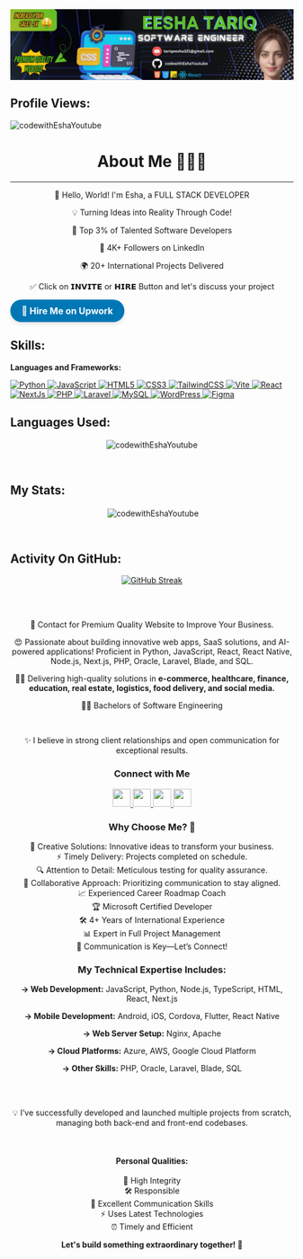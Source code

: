 <div style="display: flex; justify-content: center;">
  <img src="Professional LinkedIn Banner.png" width="800px" />
</div>
<h2>Profile Views:</h2>
<p align="left"> 
  <img src="https://komarev.com/ghpvc/?username=codewithEshaYoutube&label=Profile%20views&color=e9164b&style=flat" alt="codewithEshaYoutube" /> 
</p>

<h1 style="text-align: center;">About Me 👨‍💻✨</h1>
<hr />

<div style="text-align: center;">
  <p>🌟 Hello, World! I'm Esha, a FULL STACK DEVELOPER</p>
  <p>💡 Turning Ideas into Reality Through Code!</p>
  <p>🚀 Top 3% of Talented Software Developers</p>
  <p>👥 4K+ Followers on LinkedIn</p>
  <p>🌍 20+ International Projects Delivered</p>
 <p>✅ Click on 𝗜𝗡𝗩𝗜𝗧𝗘 or 𝗛𝗜𝗥𝗘 Button and let's discuss your project</p>
</div>

<a href="https://www.upwork.com/freelancers/eeshat3" target="_blank" style="
  display: inline-block;
  background-color: #0077b5;
  color: white;
  padding: 10px 20px;
  border-radius: 25px;
  text-align: center;
  text-decoration: none;
  font-size: 16px;
  font-weight: bold;
  cursor: pointer;
  box-shadow: 0 4px 6px rgba(0, 0, 0, 0.1);
  transition: transform 0.2s, box-shadow 0.2s;
">
  🚀 Hire Me on Upwork
</a>

<h2 align="left">Skills:</h2>
<p align="left">  
  <strong>Languages and Frameworks:</strong><br>


<p align="left">
  <a href="#" target="_blank" rel="noreferrer">
    <img src="https://raw.githubusercontent.com/danielcranney/readme-generator/main/public/icons/skills/python-colored.svg" width="36" height="36" alt="Python" />
  </a>
  <a href="https://developer.mozilla.org/en-US/docs/Web/JavaScript" target="_blank" rel="noreferrer">
    <img src="https://raw.githubusercontent.com/danielcranney/readme-generator/main/public/icons/skills/javascript-colored.svg" width="36" height="36" alt="JavaScript" />
  </a>
  <a href="https://developer.mozilla.org/en-US/docs/Glossary/HTML5" target="_blank" rel="noreferrer">
    <img src="https://raw.githubusercontent.com/danielcranney/readme-generator/main/public/icons/skills/html5-colored.svg" width="36" height="36" alt="HTML5" />
  </a>
  <a href="https://www.w3.org/TR/CSS/#css" target="_blank" rel="noreferrer">
    <img src="https://raw.githubusercontent.com/danielcranney/readme-generator/main/public/icons/skills/css3-colored.svg" width="36" height="36" alt="CSS3" />
  </a>
  <a href="https://tailwindcss.com/" target="_blank" rel="noreferrer">
    <img src="https://raw.githubusercontent.com/danielcranney/readme-generator/main/public/icons/skills/tailwindcss-colored.svg" width="36" height="36" alt="TailwindCSS" />
  </a>
  <a href="https://vitejs.dev/" target="_blank" rel="noreferrer">
    <img src="https://raw.githubusercontent.com/danielcranney/readme-generator/main/public/icons/skills/vite-colored.svg" width="36" height="36" alt="Vite" />
  </a>
  <a href="https://reactjs.org/" target="_blank" rel="noreferrer">
    <img src="https://raw.githubusercontent.com/danielcranney/readme-generator/main/public/icons/skills/react-colored.svg" width="36" height="36" alt="React" />
  </a>
  <a href="https://nextjs.org/docs" target="_blank" rel="noreferrer">
    <img src="https://raw.githubusercontent.com/danielcranney/readme-generator/main/public/icons/skills/nextjs-colored.svg" width="36" height="36" alt="NextJs" />
  </a>
  <a href="https://www.php.net/" target="_blank" rel="noreferrer">
    <img src="https://raw.githubusercontent.com/danielcranney/readme-generator/main/public/icons/skills/php-colored.svg" width="36" height="36" alt="PHP" />
  </a>
  <a href="https://laravel.com/" target="_blank" rel="noreferrer">
    <img src="https://raw.githubusercontent.com/danielcranney/readme-generator/main/public/icons/skills/laravel-colored.svg" width="36" height="36" alt="Laravel" />
  </a>
  <a href="https://www.mysql.com/" target="_blank" rel="noreferrer">
    <img src="https://raw.githubusercontent.com/danielcranney/readme-generator/main/public/icons/skills/mysql-colored.svg" width="36" height="36" alt="MySQL" />
  </a>
  <a href="https://wordpress.org/" target="_blank" rel="noreferrer">
    <img src="https://raw.githubusercontent.com/danielcranney/readme-generator/main/public/icons/skills/wordpress-colored.svg" width="36" height="36" alt="WordPress" />
  </a>
  <a href="https://www.figma.com/" target="_blank" rel="noreferrer">
    <img src="https://www.vectorlogo.zone/logos/figma/figma-icon.svg" width="36" height="36" alt="Figma" />
  </a>
</p>

<h2>Languages Used:</h2>
<p align="center">
  <img align="center" src="https://github-readme-stats.vercel.app/api/top-langs?username=codewithEshaYoutube&show_icons=true&theme=dark&hide_border=true&locale=en&layout=compact" alt="codewithEshaYoutube" />
</p><br>

<h2>My Stats:</h2>
<p align="center">
  &nbsp;<img align="center" src="https://github-readme-stats.vercel.app/api?username=codewithEshaYoutube&show_icons=true&theme=dark&hide_border=true&locale=en" alt="codewithEshaYoutube" />
</p><br>

<h2> Activity On GitHub:</h2>


<p align="center">
  <a href="https://git.io/streak-stats">
    <img src="https://streak-stats.demolab.com?user=codewithEshaYoutube&theme=dark" alt="GitHub Streak" />
  </a>
</p>


<br /><br />
<p style="text-align: center;">📍 Contact for Premium Quality Website to Improve Your Business.</p>

<p style="text-align: center;">😍 Passionate about building innovative web apps, SaaS solutions, and AI-powered applications! Proficient in Python, JavaScript, React, React Native, Node.js, Next.js, PHP, Oracle, Laravel, Blade, and SQL.</p>

<p style="text-align: center;">🙌🏻 Delivering high-quality solutions in <strong>e-commerce, healthcare, finance, education, real estate, logistics, food delivery, and social media.</strong></p>

<p style="text-align: center;">👨‍💻 Bachelors of Software Engineering </strong></p>
<br />
<p style="text-align: center;">✨ I believe in strong client relationships and open communication for exceptional results.</p>

<h3 style="text-align: center;">Connect with Me</h3>
<p style="text-align: center;"> 
  <a href="https://www.github.com/codewithEshaYoutube" target="_blank" rel="noreferrer"> 
    <img src="https://raw.githubusercontent.com/danielcranney/readme-generator/main/public/icons/socials/github.svg" width="32" height="32" />
  </a> 
  <a href="https://www.linkedin.com/in/esha-tariqdev" target="_blank" rel="noreferrer"> 
    <img src="https://raw.githubusercontent.com/danielcranney/readme-generator/main/public/icons/socials/linkedin.svg" width="32" height="32" />
  </a> 
  <a href="https://stackoverflow.com/users/24487713/developer-esha" target="_blank" rel="noreferrer"> 
    <img src="https://raw.githubusercontent.com/danielcranney/readme-generator/main/public/icons/socials/stackoverflow.svg" width="32" height="32" />
  </a> 
  <a href="https://twitter.com/yourprofile" target="_blank" rel="noreferrer"> 
    <img src="https://raw.githubusercontent.com/danielcranney/readme-generator/main/public/icons/socials/twitter.svg" width="32" height="32" />
  </a>
</p>

<h3 style="text-align: center;">Why Choose Me? 🤔</h3>
<ul style="text-align: center; list-style-type: none; padding: 0;">
  <li>🌈 Creative Solutions: Innovative ideas to transform your business.</li>
  <li>⚡ Timely Delivery: Projects completed on schedule.</li>
  <li>🔍 Attention to Detail: Meticulous testing for quality assurance.</li>
  <li>🤝 Collaborative Approach: Prioritizing communication to stay aligned.</li>
  <li>📈 Experienced Career Roadmap Coach</li>
  <li>🏆 Microsoft Certified Developer</li>
  <li>🛠️ 4+ Years of International Experience</li>
  <li>📊 Expert in Full Project Management</li>
  <li>💬 Communication is Key—Let’s Connect!</li>
</ul>

<h3 style="text-align: center;">My Technical Expertise Includes:</h3>
<div style="text-align: center;">
  <p><strong>→ Web Development:</strong> JavaScript, Python, Node.js, TypeScript, HTML, React, Next.js</p>
  <p><strong>→ Mobile Development:</strong> Android, iOS, Cordova, Flutter, React Native</p>
  <p><strong>→ Web Server Setup:</strong> Nginx, Apache</p>
  <p><strong>→ Cloud Platforms:</strong> Azure, AWS, Google Cloud Platform</p>
  <p><strong>→ Other Skills:</strong> PHP, Oracle, Laravel, Blade, SQL</p>
</div>
<br /><br />

<p style="text-align: center;">💡 I’ve successfully developed and launched multiple projects from scratch, managing both back-end and front-end codebases.</p>
<br />

<h4 style="text-align: center;">Personal Qualities:</h4>
<ul style="text-align: center; list-style-type: none; padding: 0;">
  <li>🔑 High Integrity</li>  
  <li>🛠 Responsible</li>  
  <li>💬 Excellent Communication Skills</li>  
  <li>⚡ Uses Latest Technologies</li>  
  <li>⏰ Timely and Efficient</li>
</ul>

<p style="text-align: center;"><strong>Let's build something extraordinary together! 🌟</strong></p> 
<br /> 



